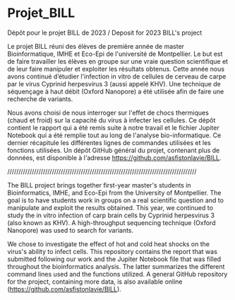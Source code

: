 # Projet_BILL

Dépôt pour le projet BILL de 2023 / Deposit for 2023 BILL's project


Le projet BILL réuni des élèves de première année de master Bioinformatique, IMHE et Eco-Epi de l'université de Montpellier. Le but est de faire travailler les élèves en groupe sur une vraie question scientifique et de leur faire manipuler et exploiter les résultats obtenus. Cette année nous avons continué d’étudier l'infection in vitro de cellules de cerveau de carpe par le virus Cyprinid herpesvirus 3 (aussi appelé KHV). Une technique de séquençage à haut débit (Oxford Nanopore) a été utilisée afin de faire une recherche de variants. 

Nous avons choisi de nous interroger sur l'effet de chocs thermiques (chaud et froid) sur la capacité du virus à infecter les cellules. Ce dépôt contient le rapport qui a été remis suite à notre travail et le fichier Jupiter Notebook qui a été remplie tout au long de l'analyse bio-informatique. Ce dernier récapitule les différentes lignes de commandes utilisées et les fonctions utilisées. Un dépôt GitHub général du projet, contenant plus de données, est disponible à l'adresse https://github.com/asfistonlavie/BILL.

/////////////////////////////////////////////////////////////////////////////////////

The BILL project brings together first-year master's students in Bioinformatics, IMHE, and Eco-Epi from the University of Montpellier. The goal is to have students work in groups on a real scientific question and to manipulate and exploit the results obtained. This year, we continued to study the in vitro infection of carp brain cells by Cyprinid herpesvirus 3 (also known as KHV). A high-throughput sequencing technique (Oxford Nanopore) was used to search for variants.

We chose to investigate the effect of hot and cold heat shocks on the virus's ability to infect cells. This repository contains the report that was submitted following our work and the Jupiter Notebook file that was filled throughout the bioinformatics analysis. The latter summarizes the different command lines used and the functions utilized. A general GitHub repository for the project, containing more data, is also available online (https://github.com/asfistonlavie/BILL).
